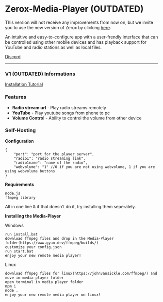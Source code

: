 # Zerox-Media-Player (OUTDATED)

This version will not receive any improvements from now on, but we invite you to use the new version of Zerox by clicking [here](http://zerox.pro).

An intuitive and easy-to-configure app with a user-frendly interface that can be controlled using other mobile devices and has playback support for YouTube and radio stations as well as local files.

[Discord](https://discord.gg/c6EXUwN)

---
### V1 (OUTDATED) Informations

[Installation Tutorial](https://www.youtube.com/watch?v=XHnL0YEjh9o)

### Features
*   **Radio stream url** - Play radio streams remotely
*   **YouTube** - Play youtube songs from phone to pc
*   **Volume Control** - Ability to control the volume from other device

### Self-Hosting
**Configuration**
```
{
    "port": "port for the player server",
    "radio1": "radio streaming link",
    "radio1name": "name of the radio",
    "webvolume": "1" //0 if you are not using webvolume, 1 if you are using webvolume buttons
}
```
**Requirements**
```
node.js
ffmpeg library
```
All in one line & if that doesn't do it, try installing them seperately.

**Installing the Media-Player**

Windows
```
run install.bat
download ffmpeg files and drop in the Media-Player folder(https://www.gyan.dev/ffmpeg/builds/)
customize your config.json
run start.bat
enjoy your new remote media player!
```
Linux
```
download ffmpeg files for linux(https://johnvansickle.com/ffmpeg/) and move in media player folder
open terminal in media player folder
npm i
node .
enjoy your new remote media player on linux!
```
